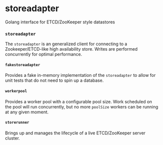 storeadapter
============

Golang interface for ETCD/ZooKeeper style datastores


### `storeadapter`

The `storeadapter` is an generalized client for connecting to a Zookeeper/ETCD-like high availability store.  Writes are performed concurrently for optimal performance.


#### `fakestoreadapter`

Provides a fake in-memory implementation of the `storeadapter` to allow for unit tests that do not need to spin up a database.

#### `workerpool`

Provides a worker pool with a configurable pool size.  Work scheduled on the pool will run concurrently, but no more `poolSize` workers can be running at any given moment.

#### `storerunner`

Brings up and manages the lifecycle of a live ETCD/ZooKeeper server cluster.
